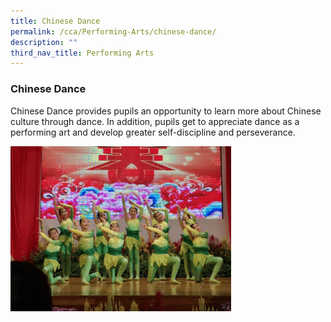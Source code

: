 ```yaml
---
title: Chinese Dance
permalink: /cca/Performing-Arts/chinese-dance/
description: ""
third_nav_title: Performing Arts
---
```

### Chinese Dance

Chinese Dance provides pupils an opportunity to learn more about Chinese culture through dance. In addition, pupils get to appreciate dance as a performing art and develop greater self-discipline and perseverance.

<img src="/images/cd.gif" style="width:70%">